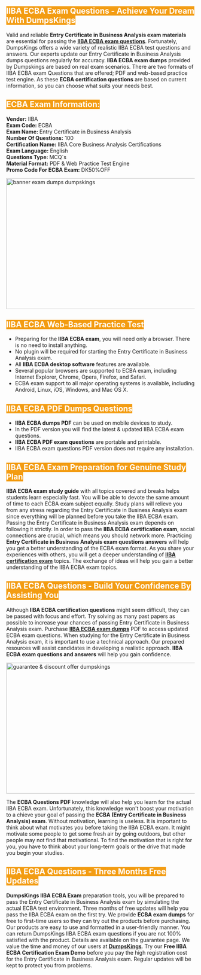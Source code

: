 <h2><span style="color:#ffffff"><strong><span style="background-color:#f39c12">IIBA ECBA Exam Questions - Achieve Your Dream With DumpsKings</span></strong></span></h2> <p>Valid and reliable <strong>Entry Certificate in Business Analysis exam materials</strong> are essential for passing the <u><strong><a href="https://www.dumpskings.com/iiba/ecba/dumps-questions">IIBA ECBA exam questions</a></strong></u>. Fortunately, DumpsKings offers a wide variety of realistic IIBA ECBA test questions and answers. Our experts update our Entry Certificate in Business Analysis dumps questions regularly for accuracy.<strong> IIBA ECBA exam dumps</strong> provided by Dumpskings are based on real exam scenarios. There are two formats of IIBA ECBA exam Questions that are offered; PDF and web-based practice test engine. As these <strong>ECBA certification questions</strong> are based on current information, so you can choose what suits your needs best.</p> <h2><span style="color:#ffffff"><strong><span style="background-color:#f39c12">ECBA Exam Information:</span></strong></span></h2> <p><strong>Vender:</strong> IIBA<br /> <strong>Exam Code:</strong> ECBA<br /> <strong>Exam Name: </strong>Entry Certificate in Business Analysis<br /> <strong>Number Of Questions:</strong> 100<br /> <strong>Certification Name:</strong> IIBA Core Business Analysis Certifications<br /> <strong>Exam Language:</strong> English<br /> <strong>Questions Type: </strong>MCQ`s<br /> <strong>Material Format:</strong> PDF & Web Practice Test Engine<br /> <strong>Promo Code For ECBA Exam:</strong> DK50%OFF</p> <p><a href="https://www.dumpskings.com/iiba/ecba/dumps-questions" rel="no-follow"><img height="350px" width="750px"  alt="banner exam dumps dumpskings" src="https://www.certcollections.com/uploads/content/featuresdumpskings.jpg" /></a></p> <h2><span style="color:#ffffff"><strong><span style="background-color:#f39c12">IIBA ECBA Web-Based Practice Test</span></strong></span></h2> <ul> <li>Preparing for the<strong> IIBA ECBA exam</strong>, you will need only a browser. There is no need to install anything.</li> <li>No plugin will be required for starting the Entry Certificate in Business Analysis exam.</li> <li>All <strong>IIBA ECBA desktop software</strong> features are available.</li> <li>Several popular browsers are supported to ECBA exam, including Internet Explorer, Chrome, Opera, Firefox, and Safari.</li> <li>ECBA exam support to all major operating systems is available, including Android, Linux, iOS, Windows, and Mac OS X.</li> </ul> <h2><span style="color:#ffffff"><strong><span style="background-color:#f39c12">IIBA ECBA PDF Dumps Questions</span></strong></span></h2> <ul> <li><strong>IIBA ECBA dumps PDF</strong> can be used on mobile devices to study.</li> <li>In the PDF version you will find the latest & updated IIBA ECBA exam questions.</li> <li><strong>IIBA ECBA PDF exam questions</strong> are portable and printable.</li> <li>IIBA ECBA exam questions PDF version does not require any installation.</li> </ul> <h2><span style="color:#ffffff"><strong><span style="background-color:#f39c12">IIBA ECBA Exam Preparation for Genuine Study Plan</span></strong></span></h2> <p><strong>IIBA ECBA exam study guide</strong> with all topics covered and breaks helps students learn especially fast. You will be able to devote the same amount of time to each ECBA exam subject equally. Study plans will relieve you from any stress regarding the Entry Certificate in Business Analysis exam since everything will be planned before you take the IIBA ECBA exam. Passing the Entry Certificate in Business Analysis exam depends on following it strictly. In order to pass the <strong>IIBA ECBA certification exam</strong>, social connections are crucial, which means you should network more. Practicing <strong>Entry Certificate in Business Analysis exam questions answers</strong> will help you get a better understanding of the ECBA exam format. As you share your experiences with others, you will get a deeper understanding of <u><strong><a href="https://www.dumpskings.com/iiba/questions">IIBA certification exam</a></strong></u> topics. The exchange of ideas will help you gain a better understanding of the IIBA ECBA exam topics.</p> <h2><span style="color:#ffffff"><strong><span style="background-color:#f39c12">IIBA ECBA Questions - Build Your Confidence By Assisting You</span></strong></span></h2> <p>Although<strong> IIBA ECBA certification questions</strong> might seem difficult, they can be passed with focus and effort. Try solving as many past papers as possible to increase your chances of passing Entry Certificate in Business Analysis exam. Purchase <strong><a href="https://www.dumpskings.com/iiba/ecba/dumps-questions">IIBA ECBA exam dumps</a></strong> PDF to access updated ECBA exam questions. When studying for the Entry Certificate in Business Analysis exam, it is important to use a technical approach. Our prepared resources will assist candidates in developing a realistic approach. <strong>IIBA ECBA exam questions and answers</strong> will help you gain confidence.</p> <p><a href="https://www.dumpskings.com/iiba/ecba/dumps-questions" rel="no-follow"><img height="350px" width="750px"  alt="guarantee & discount offer dumpskings" src="https://www.certcollections.com/uploads/content/discountdumpskings.jpg" /></a></p> <p>The <strong>ECBA Questions PDF</strong> knowledge will also help you learn for the actual IIBA ECBA exam. Unfortunately, this knowledge won't boost your motivation to a chieve your goal of passing the <strong>ECBA (Entry Certificate in Business Analysis) exam</strong>. Without motivation, learning is useless. It is important to think about what motivates you before taking the IIBA ECBA exam. It might motivate some people to get some fresh air by going outdoors, but other people may not find that motivational. To find the motivation that is right for you, you have to think about your long-term goals or the drive that made you begin your studies.</p> <h2><span style="color:#ffffff"><strong><span style="background-color:#f39c12">IIBA ECBA Questions - Three Months Free Updates</span></strong></span></h2> <p><strong>DumpsKings IIBA ECBA Exam</strong> preparation tools, you will be prepared to pass the Entry Certificate in Business Analysis exam by simulating the actual ECBA test environment. Three months of free updates will help you pass the IIBA ECBA exam on the first try. We provide <strong>ECBA exam dumps</strong> for free to first-time users so they can try out the products before purchasing. Our products are easy to use and formatted in a user-friendly manner. You can return DumpsKings IIBA ECBA exam questions if you are not 100% satisfied with the product. Details are available on the guarantee page. We value the time and money of our users at <u><strong><a href="https://www.dumpskings.com/">DumpsKings</a></strong></u>. Try our <strong>Free IIBA ECBA Certification Exam Demo</strong> before you pay the high registration cost for the Entry Certificate in Business Analysis exam. Regular updates will be kept to protect you from problems.</p>
